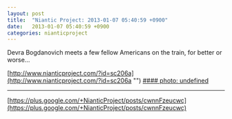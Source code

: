 ```yaml
---
layout: post
title:  "Niantic Project: 2013-01-07 05:40:59 +0900"
date:   2013-01-07 05:40:59 +0900
categories: nianticproject
---
```

Devra Bogdanovich meets a few fellow Americans on the train, for better or worse... 

[http://www.nianticproject.com/?id=sc206a](http://www.nianticproject.com/?id=sc206a "")
[#### photo: undefined](https://lh6.googleusercontent.com/-AnYr262_26g/UOnhOyK5JHI/AAAAAAAAc-I/yEKYG2q0Fy8/w1200-h1553/exotic4.png "")
- - -
[https://plus.google.com/+NianticProject/posts/cwnnFzeucwc](https://plus.google.com/+NianticProject/posts/cwnnFzeucwc)
